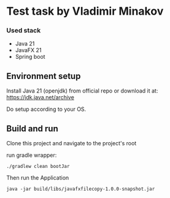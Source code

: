 # Test task by Vladimir Minakov
### Used stack
 - Java 21
 - JavaFX 21
 - Spring boot

## Environment setup
Install Java 21 (openjdk) from official repo or download it at: https://jdk.java.net/archive

Do setup according to your OS.

## Build and run
Clone this project and navigate to the project's root

run gradle wrapper:

``./gradlew clean bootJar``

Then run the Application

``java -jar build/libs/javafxfilecopy-1.0.0-snapshot.jar``
